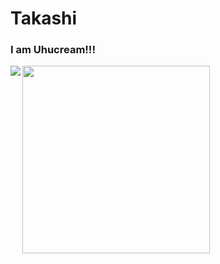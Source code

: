 # Takashi

### I am Uhucream!!!
<a href="https://github.com/anuraghazra/github-readme-stats">
  <img align="left" src="https://github-readme-stats.vercel.app/api?username=Uhucream&count_private=true&bg_color=050505&title_color=FFFFFF&icon_color=2D8FFF&text_color=FFFFFF&show_icons=true" />
</a>
<!--
<a href="https://github.com/anuraghazra/github-readme-stats">
  <img align="left" src="https://github-readme-stats.vercel.app/api/top-langs/?username=Uhucream&bg_color=050505&title_color=FFFFFF&icon_color=2D8FFF&text_color=FFFFFF&show_icons=true" />
</a>
-->

<a>
<img width="300" src="https://imgur.com/6bewDZX.png">
</a>
